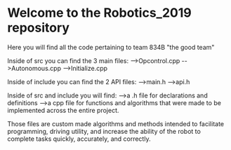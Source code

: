 # Welcome to the Robotics_2019 repository
Here you will find all the code pertaining to team 834B "the good team"

Inside of src you can find the 3 main files:
-->Opcontrol.cpp
-->Autonomous.cpp
-->Initialize.cpp

Inside of include you can find the 2 API files:
-->main.h
-->api.h

Inside of src and include you will find:
-->a .h file for declarations and definitions
-->a cpp file for functions and algorithms that were made to be implemented across the entire project.

Those files are custom made algorithms and methods intended to facilitate programming, driving utility, and increase the ability of the robot to complete tasks quickly, accurately, and correctly.
